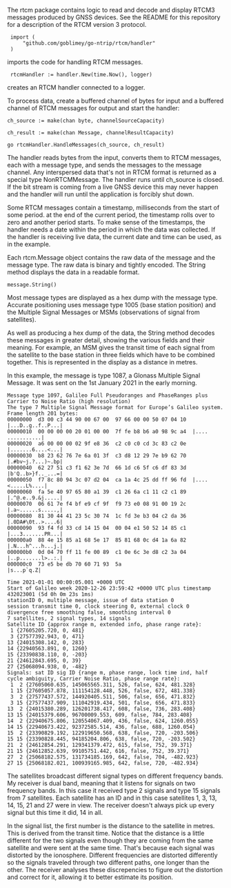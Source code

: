 The rtcm package contains logic to read and decode and display RTCM3
messages produced by GNSS devices.  See the README for this repository
for a description of the RTCM version 3 protocol.

     import (
         "github.com/goblimey/go-ntrip/rtcm/handler"
     )

imports the code for handling RTCM messages.

     rtcmHandler := handler.New(time.Now(), logger)

 creates an RTCM handler connected to a logger.

To process data, create a buffered channel of bytes for input
and a buffered channel of RTCM messages for output and start the handler:

    ch_source := make(chan byte, channelSourceCapacity)

    ch_result := make(chan Message, channelResultCapacity)

    go rtcmHandler.HandleMessages(ch_source, ch_result)

The handler reads bytes from the input, converts them to RTCM messages, each with a message type, and sends the messages to the message channel.
Any interspersed data that's not in RTCM format is returned as a special type NonRTCMMessage.
The handler runs until ch_source is closed.
If the bit stream is coming from a live GNSS device this may never happen
and the handler will run until the application is forcibly shut down.

Some RTCM messages
contain a timestamp,
milliseconds from the start of some period.
at the end of the current period,
the timestamp rolls over to zero and
another period starts.  To make sense of the
timestamps, the handler needs a date within the period in which the data
was collected.  If the handler is receiving live data, the current
date and time can be used, as in the example.

Each rtcm.Message object contains the raw data of the message
and the message type.  The raw data is binary and tightly
encoded.  The String method displays the data in a readable format.

    message.String()

Most message types are displayed as a hex dump with the message type.  Accurate positioning uses message type 1005 (base station position)
and the Multiple Signal Messages or MSMs (observations of signal from satellites).

As well as producing a hex dump of the data,
the String method decodes these messages in greater detail,
showing the various fields and their meaning.
For example, an MSM gives
the transit time of each signal from the
satellite to the base station in three fields which have to be combined together.
This is represented in the display as a distance in metres.

In this example,
the message is type 1087, a Glonass Multiple Signal Message.
It was sent on the 1st January 2021 in the early morning. 

    Message type 1097, Galileo Full Pseudoranges and PhaseRanges plus Carrier to Noise Ratio (high resolution)
    The type 7 Multiple Signal Message format for Europe’s Galileo system.
    Frame length 201 bytes:
    00000000  d3 00 c3 44 90 00 67 00  97 66 00 00 50 07 04 10  |...D..g..f..P...|
    00000010  00 00 00 00 20 01 00 00  7f fe b8 b6 a0 98 9c a4  |.... ...........|
    00000020  a6 00 00 00 02 9f e8 36  c2 c0 c0 cd 3c 83 c2 0e  |.......6....<...|
    00000030  b8 23 62 76 7e 6a 01 3f  c3 d8 12 29 7e b9 62 70  |.#bv~j.?...)~.bp|
    00000040  62 27 51 c3 f1 62 3e 7d  66 1d c6 5f c6 df 83 3d  |b'Q..b>}f.._...=|
    00000050  f7 8c 80 94 3c 07 d2 04  ca 1a 4c 25 dd ff 96 fd  |....<.....L%....|
    00000060  fa 5e 40 97 65 80 a1 39  c1 26 6a c1 11 c2 c1 89  |.^@.e..9.&j.....|
    00000070  06 61 7e f4 bf e9 cf 9f  f9 73 e0 08 91 00 19 2c  |.a~......s.....,|
    00000080  81 30 44 41 23 5c 30 74  1c fd 3e b3 04 c2 da 36  |.0DA#\0t..>....6|
    00000090  93 f4 fd 33 cd 14 15 04  00 04 e1 50 52 14 85 c1  |...3.......PR...|
    000000a0  88 4e 15 85 a1 68 5e 17  85 81 68 0c d4 1a 6a 82  |.N...h^...h...j.|
    000000b0  0d 04 70 ff 11 fe 00 89  c1 0e 6c 3e d8 c2 3a 04  |..p.......l>..:.|
    000000c0  73 e5 be db 70 60 71 93  5a                       |s...p`q.Z|
    
    Time 2021-01-01 00:00:05.001 +0000 UTC
    Start of Galileo week 2020-12-26 23:59:42 +0000 UTC plus timestamp 432023001 (5d 0h 0m 23s 1ms)
    stationID 0, multiple message, issue of data station 0
    session transmit time 0, clock steering 0, external clock 0
    divergence free smoothing false, smoothing interval 0
    7 satellites, 2 signal types, 14 signals
    Satellite ID {approx range m, extended info, phase range rate}:
     1 {27605205.720, 0, 481}
     3 {27577392.943, 0, 471}
    13 {24015308.142, 0, 283}
    14 {22940563.891, 0, 1260}
    15 {23390838.110, 0, -203}
    21 {24612843.695, 0, 39}
    27 {25068094.938, 0, -482}
    Signals: sat ID sig ID {range m, phase range, lock time ind, half cycle ambiguity, Carrier Noise Ratio, phase range rate}:
     1  2 {27605060.635, 145065565.311, 526, false, 624, 481.328}
     1 15 {27605057.878, 111154128.448, 526, false, 672, 481.338}
     3  2 {27577437.572, 144920405.511, 506, false, 656, 471.832}
     3 15 {27577437.909, 111042919.434, 501, false, 656, 471.833}
    13  2 {24015380.289, 126201738.417, 608, false, 736, 283.408}
    13 15 {24015379.606, 96700009.553, 609, false, 784, 283.408}
    14  2 {22940675.806, 120554067.409, 436, false, 624, 1260.055}
    14 15 {22940673.422, 92372585.514, 436, false, 688, 1260.054}
    15  2 {23390829.192, 122919650.568, 638, false, 720, -203.506}
    15 15 {23390828.445, 94185204.806, 638, false, 720, -203.502}
    21  2 {24612854.291, 129341379.472, 615, false, 752, 39.371}
    21 15 {24612852.639, 99105751.442, 616, false, 752, 39.371}
    27  2 {25068182.575, 131734185.169, 642, false, 704, -482.923}
    27 15 {25068182.021, 100939165.985, 642, false, 720, -482.934}

The satellites broadcast different signal types on different
frequency bands.
My receiver is dual band,
meaning that it listens for signals on two frequency bands.
In this case it received type 2 signals and type 15 signals
from 7 satellites.
Each satellite has an ID and in this case
satellites 1, 3, 13, 14, 15, 21 and 27 were in view.
The receiver doesn't always pick up every signal
but this time it did,
14 in all.

In the signal list, the first number is the distance to the satellite in metres.
This is derived from the transit time.
Notice that the distance is a little different for the two signals
even though they are coming from the same satellite
and were sent at the same time.
That's because each signal was distorted by the ionosphere.
Different frequencies are distorted differently
so the signals traveled through two different paths,
one longer than the other.
The receiver analyses these discrepencies to figure out
the distortion and correct for it,
allowing it to better estimate its position.
